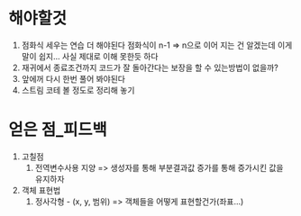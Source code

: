 # 해야할것 

1. 점화식 세우는 연습 더 해야된다 
점화식이 n-1 => n으로 이어 지는 건 알겠는데 이게 말이 쉽지... 
사실 제대로 이해 못한듯 하다
2. 재귀에서 종료조건까지 코드가 잘 돌아간다는 보장을 할 수 있는방법이 없을까?
3. 앞에꺼 다시 한번 풀어 봐야된다
4. 스트림 코테 볼 정도로 정리해 놓기 

# 얻은 점_피드백
1. 고칠점
    1. 전역변수사용 지양 => 생성자를 통해 부분결과값 증가를 통해 증가시킨 값을 유지하자
1. 객체 표현법
    1. 정사각형 - (x, y, 범위) => 객체들을 어떻게 표현할건가(좌표...)
